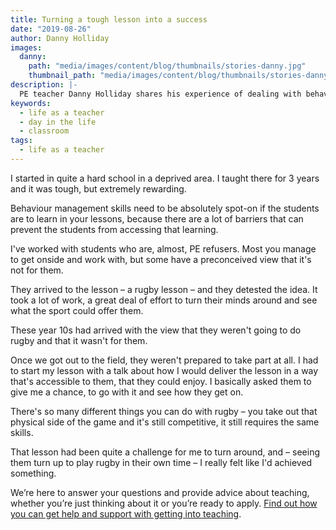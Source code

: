 ```yaml
---
title: Turning a tough lesson into a success
date: "2019-08-26"
author: Danny Holliday
images:
  danny:
    path: "media/images/content/blog/thumbnails/stories-danny.jpg"
    thumbnail_path: "media/images/content/blog/thumbnails/stories-danny.jpg"
description: |-
  PE teacher Danny Holliday shares his experience of dealing with behaviour management out on the rugby field with his year 10 class.
keywords:
  - life as a teacher
  - day in the life
  - classroom
tags:
  - life as a teacher
---
```


I started in quite a hard school in a deprived area. I taught there for 3 years and it was tough, but extremely rewarding.

Behaviour management skills need to be absolutely spot-on if the students are to learn in your lessons, because there are a lot of barriers that can prevent the students from accessing that learning.

I've worked with students who are, almost, PE refusers. Most you manage to get onside and work with, but some have a preconceived view that it's not for them.

They arrived to the lesson – a rugby lesson – and they detested the idea. It took a lot of work, a great deal of effort to turn their minds around and see what the sport could offer them.

These year 10s had arrived with the view that they weren't going to do rugby and that it wasn't for them.

Once we got out to the field, they weren't prepared to take part at all. I had to start my lesson with a talk about how I would deliver the lesson in a way that's accessible to them, that they could enjoy. I basically asked them to give me a chance, to go with it and see how they get on.

There's so many different things you can do with rugby – you take out that physical side of the game and it's still competitive, it still requires the same skills.

That lesson had been quite a challenge for me to turn around, and – seeing them turn up to play rugby in their own time – I really felt like I'd achieved something.

We’re here to answer your questions and provide advice about teaching, whether you’re just thinking about it or you’re ready to apply. [Find out how you can get help and support with getting into teaching](/help-and-support).
